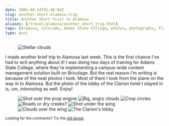 ```yaml
--- 
date: 2004-08-24T01:46:04Z
slug: another-short-alamosa-trip
title: Another Short Visit to Alamosa
aliases: [/travel/alamosa/another_short_trip.html]
tags: [Alamosa, Colorado, Adams State College, photos, photographs, flying, pictures, cloud computing, crop circles]
type: post
---
```


<figure><img src="/2004/08/another-short-alamosa-trip/stellar_clouds.jpg" alt="Stellar clouds" class="center" /></figure>

<p>I made another brief trip to Alamosa last week. This is the first chance
I've had to writ anything about it! I was doing two days of training for
Adams State College, where they're implementing a campus-wide content
management solution built on Bricolage. But the real reason I'm writing is
because of the neat photos I took. Most of them I took from the plane on
the way in to Alamosa. But the photo of the lobby of the Clarion hotel I stayed
in is, um, <em>interesting</em> as well. Enjoy!</p>

<figure>
<img src="/2004/08/another-short-alamosa-trip/over_engine.jpg" alt="Shot over the prop engine" />
<img src="/2004/08/another-short-alamosa-trip/angry_clouds.jpg" alt="Big, angry clouds" />
<img src="/2004/08/another-short-alamosa-trip/crop_circles.jpg" alt="Crop circles" />
<img src="/2004/08/another-short-alamosa-trip/road_wing.jpg" alt="Roads or dry creeks?" />
<img src="/2004/08/another-short-alamosa-trip/under_wing.jpg" alt="Shot under the wing" />
<img src="/2004/08/another-short-alamosa-trip/wing_clouds.jpg" alt="Clouds over the wing" />
<img src="/2004/08/another-short-alamosa-trip/lobby.jpg" alt="The Clarion's lobby" />
</figure>

<p class="past"><small>Looking for the comments? Try the <a rel="nofollow" href="//past.justatheory.com/travel/alamosa/another_short_trip.html">old layout</a>.</small></p>
